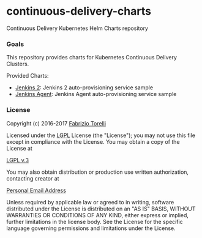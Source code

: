# continuous-delivery-charts
Continuous Delivery Kubernetes Helm Charts repository

### Goals ###

This repository provides charts for Kubernetes Continuous Delivery Clusters.

Provided Charts:
* [Jenkins 2](https://github.com/hellgate75/continuous-delivery-charts/tree/master/continuous-delivery/jenkins): Jenkins 2 auto-provisioning service sample
* [Jenkins Agent](https://github.com/hellgate75/continuous-delivery-charts/tree/master/continuous-delivery/jenkins-agent): Jenkins Agent auto-provisioning service sample


### License ###

Copyright (c) 2016-2017 [Fabrizio Torelli](https://www.linkedin.com/in/fabriziotorelli/)

Licensed under the [LGPL](https://github.com/hellgate75/continuous-delivery-charts/tree/master/LICENSE) License (the "License");
you may not use this file except in compliance with the License.
You may obtain a copy of the License at

[LGPL v.3](https://github.com/hellgate75/continuous-delivery-charts/tree/master/LICENSE)

You may also obtain distribution or production use written authorization, contacting creator at

[Personal Email Address](mailto:hellgate75@gmail.com)

Unless required by applicable law or agreed to in writing, software
distributed under the License is distributed on an "AS IS" BASIS,
WITHOUT WARRANTIES OR CONDITIONS OF ANY KIND, either express or implied,
further limitations in the license body.
See the License for the specific language governing permissions and
limitations under the License.
